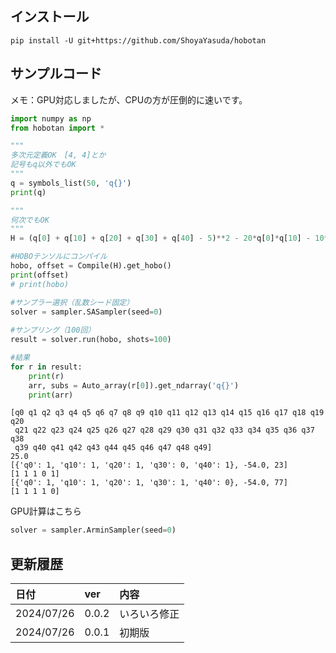 ## インストール
```
pip install -U git+https://github.com/ShoyaYasuda/hobotan
```

## サンプルコード

メモ：GPU対応しましたが、CPUの方が圧倒的に速いです。

```python
import numpy as np
from hobotan import *

"""
多次元定義OK　[4, 4]とか
記号もq以外でもOK
"""
q = symbols_list(50, 'q{}')
print(q)

"""
何次でもOK
"""
H = (q[0] + q[10] + q[20] + q[30] + q[40] - 5)**2 - 20*q[0]*q[10] - 10*q[0]*q[10]*q[20] + 5*q[10]*q[20]*q[30]*q[40]

#HOBOテンソルにコンパイル
hobo, offset = Compile(H).get_hobo()
print(offset)
# print(hobo)

#サンプラー選択（乱数シード固定）
solver = sampler.SASampler(seed=0)
            
#サンプリング（100回）
result = solver.run(hobo, shots=100)

#結果
for r in result:
    print(r)
    arr, subs = Auto_array(r[0]).get_ndarray('q{}')
    print(arr)
```
```
[q0 q1 q2 q3 q4 q5 q6 q7 q8 q9 q10 q11 q12 q13 q14 q15 q16 q17 q18 q19 q20
 q21 q22 q23 q24 q25 q26 q27 q28 q29 q30 q31 q32 q33 q34 q35 q36 q37 q38
 q39 q40 q41 q42 q43 q44 q45 q46 q47 q48 q49]
25.0
[{'q0': 1, 'q10': 1, 'q20': 1, 'q30': 0, 'q40': 1}, -54.0, 23]
[1 1 1 0 1]
[{'q0': 1, 'q10': 1, 'q20': 1, 'q30': 1, 'q40': 0}, -54.0, 77]
[1 1 1 1 0]
```

GPU計算はこちら
```python
solver = sampler.ArminSampler(seed=0)
```

## 更新履歴
|日付|ver|内容|
|:---|:---|:---|
|2024/07/26|0.0.2|いろいろ修正|
|2024/07/26|0.0.1|初期版|

